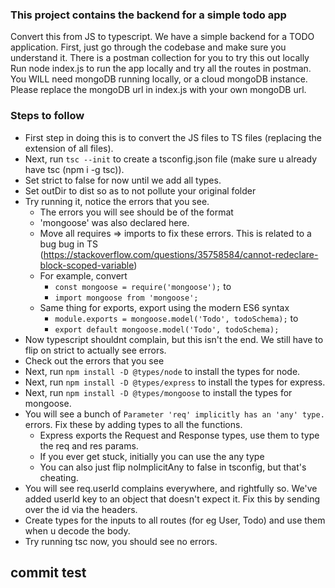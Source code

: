 ### This project contains the backend for a simple todo app
Convert this from JS to typescript.
We have a simple backend for a TODO application.
First, just go through the codebase and make sure you understand it. There is a postman collection for you to try this out locally
Run node index.js to run the app locally and try all the routes in postman.
You WILL need mongoDB running locally, or a cloud mongoDB instance. Please replace the mongoDB url in index.js with your own mongoDB url.

### Steps to follow
 - First step in doing this is to convert the JS files to TS files (replacing the extension of all files).
 - Next, run `tsc --init` to create a tsconfig.json file (make sure u already have tsc (npm i -g tsc)).
 - Set strict to false for now until we add all types.
 - Set outDir to dist so as to not pollute your original folder
 - Try running it, notice the errors that you see.
   - The errors you will see should be of the format 
   - 'mongoose' was also declared here.
   - Move all requires => imports to fix these errors. This is related to a bug bug in TS (https://stackoverflow.com/questions/35758584/cannot-redeclare-block-scoped-variable)
   - For example, convert
     - `const mongoose = require('mongoose');` to
     - `import mongoose from 'mongoose';`
   - Same thing for exports, export using the modern ES6 syntax
     - `module.exports = mongoose.model('Todo', todoSchema);` to
     - `export default mongoose.model('Todo', todoSchema);`
 - Now typescript shouldnt complain, but this isn't the end. We still have to flip on strict to actually see errors.
 - Check out the errors that you see
 - Next, run `npm install -D @types/node` to install the types for node.
 - Next, run `npm install -D @types/express` to install the types for express.
 - Next, run `npm install -D @types/mongoose` to install the types for mongoose.
 - You will see a bunch of `Parameter 'req' implicitly has an 'any' type.` errors. Fix these by adding types to all the functions.
   - Express exports the Request and Response types, use them to type the req and res params.
   - If you ever get stuck, initially you can use the any type
   - You can also just flip noImplicitAny to false in tsconfig, but that's cheating.
 - You will see req.userId complains everywhere, and rightfully so. We've added userId key to an object that doesn't expect it. Fix this by sending over the id via the headers.
 - Create types for the inputs to all routes (for eg User, Todo) and use them when u decode the body.
 - Try running tsc now, you should see no errors. 

## commit test